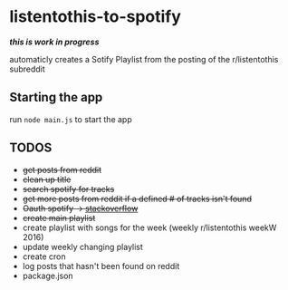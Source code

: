 # listentothis-to-spotify

***this is work in progress***

automaticly creates a Sotify Playlist from the posting of the r/listentothis subreddit

## Starting the app ##

run `node main.js` to start the app

## TODOS ##

* ~~get posts from reddit~~
* ~~clean up title~~
* ~~search spotify for tracks~~
* ~~get more posts from reddit if a defined # of tracks isn't found~~
* ~~Oauth spotify -> [stackoverflow](http://stackoverflow.com/questions/31281390/spotify-api-authorization-for-cron-job?rq=1)~~
* ~~create main playlist~~
* create playlist with songs for the week (weekly r/listentothis weekW 2016)
* update weekly changing playlist
* create cron
* log posts that hasn't been found on reddit
* package.json
